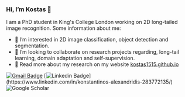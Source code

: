  ### Hi, I’m Kostas 👋
 I am a PhD student in King's College London working on 2D long-tailed image recognition.
 Some information about me:
- 👀 I’m interested in 2D image classification, object detection and segmentation.
- 💞️ I’m looking to collaborate on research projects regarding, long-tail learning, domain adaptation and self-supervision.
- 📄 Read more about my research on my website [kostas1515.github.io](https://kostas1515.github.io/)

[![Gmail Badge](https://img.shields.io/badge/-konstantinos.alexandridis@kcl.ac.uk-c14438?style=flat-square&logo=Gmail&logoColor=white&link=mailto:konstantinos.alexandridis@kcl.ac.uk)](mailto:konstantinos.alexandridis@kcl.ac.uk)
[![Linkedin Badge](https://img.shields.io/badge/-LinkedIn-blue?style=flat-square&logo=Linkedin&logoColor=white&link=[https://www.linkedin.com/in/konstantinos-alexandridis-283772135/](https://www.linkedin.com/in/konstantinos-alexandridis-283772135/))](https://www.linkedin.com/in/konstantinos-alexandridis-283772135/)
![Google Scholar](https://img.shields.io/badge/Google%20Scholar-4285F4?style=flat-square&logo=google-scholar&logoColor=white&link=[https://scholar.google.com/citations?user=Ic7xZ6AAAAAJ&hl=en])

<!---
kostas1515/kostas1515 is a ✨ special ✨ repository because its `README.md` (this file) appears on your GitHub profile.
You can click the Preview link to take a look at your changes.
--->
